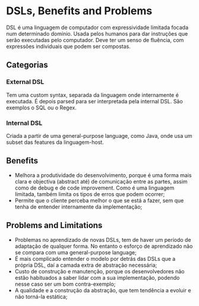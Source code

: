 # DSLs, Benefits and Problems

DSL é uma linguagem de computador com expressividade limitada focada num determinado domínio. Usada pelos humanos para dar instruções que serão executadas pelo computador. Deve ter um senso de fluência, com expressões individuais que podem ser compostas. 

## Categorias

### External DSL

Tem uma custom syntax, separada da linguagem onde internamente é executada. É depois parsed para ser interpretada pela internal DSL. São exemplos o SQL ou o Regex.

### Internal DSL

Criada a partir de uma general-purpose language, como Java, onde usa um subset das features da linguagem-host.

## Benefits

- Melhora a produtividade do desenvolvimento, porque é uma forma mais clara e objectiva (abstract até) de comunicação entre as partes, assim como de debug e de code improvement. Como é uma linguagem limitada, também limita os tipos de erros que podem ocorrer;
- Permite que o cliente perceba melhor o que se está a fazer, sem que tenha de entender internamente da implementação;

## Problems and Limitations

- Problemas no aprendizado de novas DSLs, tem de haver um período de adaptação de qualquer forma. No entanto o esforço de aprendizado não se compara com uma general-purpose language;
- É mais complicado entender o modelo por detrás das DSLs que a própria DSL, daí a camada extra de abstração necessária;
- Custo de construção e manutenção, porque os desenvolvedores não estão habituados a saber lidar com a sua implementação, podendo nesse caso ser um bom contra-exemplo;
- A qualidade e a construção da abstração, que tem tendência a evoluir e não torná-la estática;